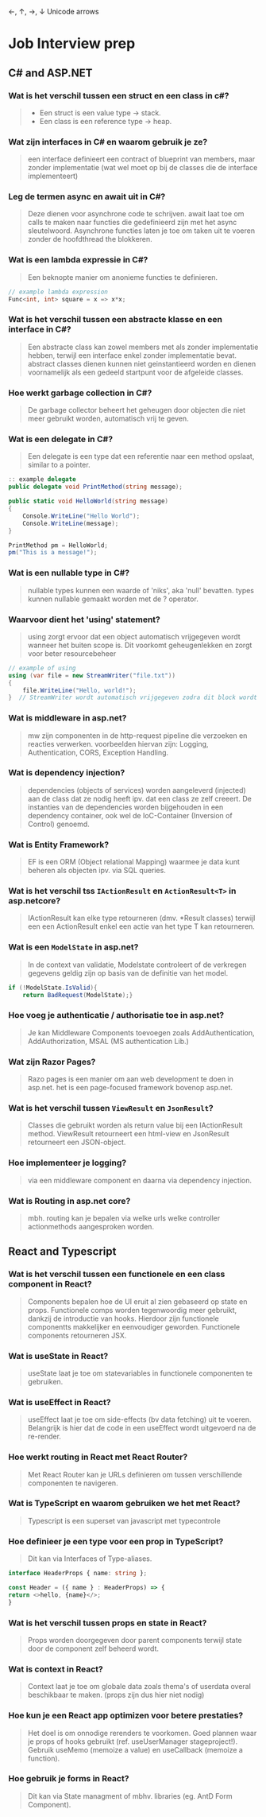 ←, ↑, →, ↓  Unicode arrows
# Job Interview prep

## C# and ASP.NET

### Wat is het verschil tussen een struct en een class in c#?
> - Een struct is een value type → stack.
> - Een class is een reference type → heap.

### Wat zijn interfaces in C# en waarom gebruik je ze?
> een interface definieert een contract of blueprint van members, maar zonder implementatie (wat wel moet op bij de classes die de interface implementeert)

### Leg de termen async en await uit in  C#?
> Deze dienen voor asynchrone code te schrijven. await laat toe om calls te maken naar functies die gedefinieerd zijn met het async sleutelwoord. Asynchrone functies laten je toe om taken uit te voeren zonder de hoofdthread the blokkeren.

### Wat is een lambda expressie in C#?
> Een beknopte manier om anonieme functies te definieren.

```csharp
// example lambda expression
Func<int, int> square = x => x*x;
```

### Wat is het verschil tussen een abstracte klasse en een interface in C#?
> Een abstracte class kan zowel members met als zonder implementatie hebben, terwijl een interface enkel zonder implementatie bevat. abstract classes dienen kunnen niet geinstantieerd worden en dienen voornamelijk als een gedeeld startpunt voor de afgeleide classes.

### Hoe werkt garbage collection in C#?
> De garbage collector beheert het geheugen door objecten die niet meer gebruikt worden, automatisch vrij te geven.

### Wat is een delegate in C#?
> Een delegate is een type dat een referentie naar een method opslaat, similar to a pointer.
```csharp
:: example delegate
public delegate void PrintMethod(string message);

public static void HelloWorld(string message)
{
    Console.WriteLine("Hello World");
    Console.WriteLine(message);
}

PrintMethod pm = HelloWorld;
pm("This is a message!"); 
```

### Wat is een nullable type in C#?
> nullable types kunnen een waarde of 'niks', aka 'null' bevatten. types kunnen nullable gemaakt worden met de ? operator.

### Waarvoor dient het 'using' statement?
> using zorgt ervoor dat een object automatisch vrijgegeven wordt wanneer het buiten scope is. Dit voorkomt geheugenlekken en zorgt voor beter resourcebeheer
```csharp
// example of using
using (var file = new StreamWriter("file.txt"))
{
    file.WriteLine("Hello, world!");
}  // StreamWriter wordt automatisch vrijgegeven zodra dit block wordt verlaten
```

### Wat is middleware in asp.net?
> mw zijn componenten in de http-request pipeline die verzoeken en reacties verwerken. voorbeelden hiervan zijn: Logging, Authentication, CORS, Exception Handling.

### Wat is dependency injection?
> dependencies (objects of services) worden aangeleverd (injected) aan de class dat ze nodig heeft ipv. dat een class ze zelf creeert. De instanties van de dependencies worden bijgehouden in een dependency container, ook wel de IoC-Container (Inversion of Control) genoemd.

### Wat is Entity Framework?
> EF is een ORM (Object relational Mapping) waarmee je data kunt beheren als objecten ipv. via SQL queries.

### Wat is het verschil tss `IActionResult` en `ActionResult<T>` in asp.netcore?
> IActionResult kan elke type retourneren (dmv. *Result classes) terwijl een een ActionResult<T> enkel een actie van het type T kan retourneren.

### Wat is een `ModelState` in asp.net?
> In de context van validatie, Modelstate controleert of de verkregen gegevens geldig zijn op basis van de definitie van het model.
```csharp
if (!ModelState.IsValid){
    return BadRequest(ModelState);}
```

### Hoe voeg je authenticatie / authorisatie toe in asp.net?
> Je kan Middleware Components toevoegen zoals AddAuthentication, AddAuthorization, MSAL (MS authentication Lib.)

### Wat zijn Razor Pages?
> Razo pages is een manier om aan web development te doen in asp.net. het is een page-focused framework bovenop asp.net.

### Wat is het verschil tussen `ViewResult` en `JsonResult`?
> Classes die gebruikt worden als return value bij een IActionResult method. ViewResult retourneert een html-view en JsonResult retourneert een JSON-object.

### Hoe implementeer je logging?
> via een middleware component en daarna via dependency injection.

### Wat is Routing in asp.net core?
> mbh. routing kan je bepalen via welke urls welke controller actionmethods aangesproken worden.





## React and Typescript

### Wat is het verschil tussen een functionele en een class component in React?
> Components bepalen hoe de UI eruit al zien gebaseerd op state en props. Functionele comps worden tegenwoordig meer gebruikt, dankzij de introductie van hooks. Hierdoor zijn functionele componentts makkelijker en eenvoudiger geworden. Functionele components retourneren JSX.

### Wat is useState in React?
> useState laat je toe om statevariables in functionele componenten te gebruiken.

### Wat is useEffect in React?
> useEffect laat je toe om side-effects (bv data fetching) uit te voeren. Belangrijk is hier dat de code in een useEffect wordt uitgevoerd na de re-render.

### Hoe werkt routing in React met React Router?
> Met React Router kan je URLs definieren om tussen verschillende componenten te navigeren.

### Wat is TypeScript en waarom gebruiken we het met React?
> Typescript is een superset van javascript met typecontrole

### Hoe definieer je een type voor een prop in TypeScript?
> Dit kan via Interfaces of Type-aliases.
```typescript
interface HeaderProps { name: string };

const Header = ({ name } : HeaderProps) => {
return <>hello, {name}</>;
}
```

### Wat is het verschil tussen props en state in React?
> Props worden doorgegeven door parent components terwijl state door de component zelf beheerd wordt.

### Wat is context in React?
> Context laat je toe om globale data zoals thema's of userdata overal beschikbaar te maken. (props zijn dus hier niet nodig)

### Hoe kun je een React app optimizen voor betere prestaties?
> Het doel is om onnodige rerenders te voorkomen. Goed plannen waar je props of hooks gebruikt (ref. useUserManager stageproject!). Gebruik useMemo (memoize a value) en useCallback (memoize a function).

### Hoe gebruik je forms in React?
> Dit kan via State managment of mbhv. libraries (eg. AntD Form Component).




